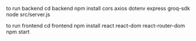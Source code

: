 to run backend 
cd backend
npm install cors axios dotenv express groq-sdk
node src/server.js

to run frontend
cd frontend 
npm install react react-dom react-router-dom 
npm start